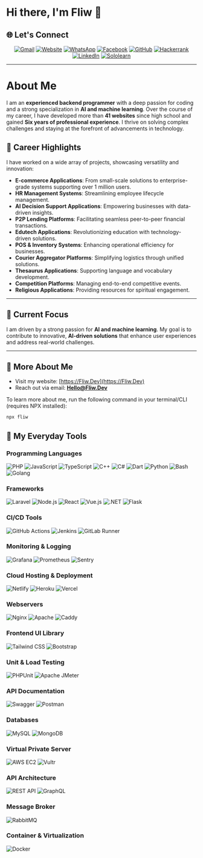 
# Hi there, I'm Fliw 👋

## 🌐 Let's Connect

<p align="center">
  <a href="mailto:Hello@Fliw.dev"><img src="https://img.shields.io/badge/Gmail-D14836?style=for-the-badge&logo=gmail&logoColor=white" alt="Gmail"></a>
  <a href="https://fliw.github.io"><img src="https://img.shields.io/badge/Website-000000?style=for-the-badge&logo=About.me&logoColor=white" alt="Website"></a>
  <a href="https://wa.me/628812671057"><img src="https://img.shields.io/badge/WhatsApp-25D366?style=for-the-badge&logo=whatsapp&logoColor=white" alt="WhatsApp"></a>
  <a href="https://facebook.com/fliw.id"><img src="https://img.shields.io/badge/Facebook-1877F2?style=for-the-badge&logo=facebook&logoColor=white" alt="Facebook"></a>
  <a href="https://github.com/fliw"><img src="https://img.shields.io/badge/GitHub-100000?style=for-the-badge&logo=github&logoColor=white" alt="GitHub"></a>
  <a href="https://hackerrank.com/guudgayn"><img src="https://img.shields.io/badge/-Hackerrank-2EC866?style=for-the-badge&logo=HackerRank&logoColor=white" alt="Hackerrank"></a>
  <a href="https://linkedin.com/in/fliw"><img src="https://img.shields.io/badge/LinkedIn-0077B5?style=for-the-badge&logo=linkedin&logoColor=white" alt="LinkedIn"></a>
  <a href="https://www.sololearn.com/profile/10666774"><img src="https://img.shields.io/badge/-Sololearn-3a464b?style=for-the-badge&logo=Sololearn&logoColor=white" alt="Sololearn"></a>
</p>

---


# About Me

I am an **experienced backend programmer** with a deep passion for coding and a strong specialization in **AI and machine learning**. Over the course of my career, I have developed more than **41 websites** since high school and gained **Six years of professional experience**. I thrive on solving complex challenges and staying at the forefront of advancements in technology.

## 🌟 Career Highlights

I have worked on a wide array of projects, showcasing versatility and innovation:

- **E-commerce Applications**: From small-scale solutions to enterprise-grade systems supporting over 1 million users.
- **HR Management Systems**: Streamlining employee lifecycle management.
- **AI Decision Support Applications**: Empowering businesses with data-driven insights.
- **P2P Lending Platforms**: Facilitating seamless peer-to-peer financial transactions.
- **Edutech Applications**: Revolutionizing education with technology-driven solutions.
- **POS & Inventory Systems**: Enhancing operational efficiency for businesses.
- **Courier Aggregator Platforms**: Simplifying logistics through unified solutions.
- **Thesaurus Applications**: Supporting language and vocabulary development.
- **Competition Platforms**: Managing end-to-end competitive events.
- **Religious Applications**: Providing resources for spiritual engagement.

---

## 🔭 Current Focus

I am driven by a strong passion for **AI and machine learning**. My goal is to contribute to innovative, **AI-driven solutions** that enhance user experiences and address real-world challenges.

---

## 📩 More About Me

- Visit my website: [https://Fliw.Dev](https://Fliw.Dev)  
- Reach out via email: **Hello@Fliw.Dev**

To learn more about me, run the following command in your terminal/CLI (requires NPX installed):

```bash
npx fliw
```


## :wrench: My Everyday Tools

### Programming Languages
![PHP](https://img.shields.io/badge/PHP-777BB4?style=for-the-badge&logo=php&logoColor=white)
![JavaScript](https://img.shields.io/badge/JavaScript-F7DF1E?style=for-the-badge&logo=javascript&logoColor=black)
![TypeScript](https://img.shields.io/badge/TypeScript-007ACC?style=for-the-badge&logo=typescript&logoColor=white)
![C++](https://img.shields.io/badge/C%2B%2B-00599C?style=for-the-badge&logo=c%2B%2B&logoColor=white)
![C#](https://img.shields.io/badge/C%23-239120?style=for-the-badge&logo=c-sharp&logoColor=white)
![Dart](https://img.shields.io/badge/Dart-0175C2?style=for-the-badge&logo=dart&logoColor=white)
![Python](https://img.shields.io/badge/Python-3776AB?style=for-the-badge&logo=python&logoColor=white)
![Bash](https://img.shields.io/badge/Bash-4EAA25?style=for-the-badge&logo=gnubash&logoColor=white)
![Golang](https://img.shields.io/badge/Go-00ADD8?style=for-the-badge&logo=go&logoColor=white)

### Frameworks
![Laravel](https://img.shields.io/badge/Laravel-FF2D20?style=for-the-badge&logo=laravel&logoColor=white)
![Node.js](https://img.shields.io/badge/Node.js-43853D?style=for-the-badge&logo=node.js&logoColor=white)
![React](https://img.shields.io/badge/React-20232A?style=for-the-badge&logo=react&logoColor=61DAFB)
![Vue.js](https://img.shields.io/badge/Vue.js-35495E?style=for-the-badge&logo=vue.js&logoColor=4FC08D)
![.NET](https://img.shields.io/badge/.NET-512BD4?style=for-the-badge&logo=dotnet&logoColor=fff)
![Flask](https://img.shields.io/badge/Flask-000000?style=for-the-badge&logo=flask&logoColor=white)

### CI/CD Tools
![GitHub Actions](https://img.shields.io/badge/GitHub_Actions-2088FF?style=for-the-badge&logo=github-actions&logoColor=white)
![Jenkins](https://img.shields.io/badge/Jenkins-D24939?style=for-the-badge&logo=jenkins&logoColor=white)
![GitLab Runner](https://img.shields.io/badge/GitLab_Runner-3F14A5?style=for-the-badge&logo=gitlab&logoColor=white)

### Monitoring & Logging
![Grafana](https://img.shields.io/badge/Grafana-F46800?style=for-the-badge&logo=grafana&logoColor=white)
![Prometheus](https://img.shields.io/badge/Prometheus-E6522C?style=for-the-badge&logo=prometheus&logoColor=white)
![Sentry](https://img.shields.io/badge/Sentry-362B7F?style=for-the-badge&logo=sentry&logoColor=white)

### Cloud Hosting & Deployment
![Netlify](https://img.shields.io/badge/Netlify-00C7B7?style=for-the-badge&logo=netlify&logoColor=white)
![Heroku](https://img.shields.io/badge/Heroku-430098?style=for-the-badge&logo=heroku&logoColor=white)
![Vercel](https://img.shields.io/badge/Vercel-000000?style=for-the-badge&logo=vercel&logoColor=white)

### Webservers
![Nginx](https://img.shields.io/badge/Nginx-009639?style=for-the-badge&logo=nginx&logoColor=white)
![Apache](https://img.shields.io/badge/Apache-D22128?style=for-the-badge&logo=apache&logoColor=white)
![Caddy](https://img.shields.io/badge/Caddy-0E4C92?style=for-the-badge&logo=caddy&logoColor=white)

### Frontend UI Library
![Tailwind CSS](https://img.shields.io/badge/Tailwind_CSS-38B2AC?style=for-the-badge&logo=tailwind-css&logoColor=white)
![Bootstrap](https://img.shields.io/badge/Bootstrap-563D7C?style=for-the-badge&logo=bootstrap&logoColor=white)

### Unit & Load Testing
![PHPUnit](https://img.shields.io/badge/PHPUnit-007C92?style=for-the-badge&logo=php&logoColor=white)
![Apache JMeter](https://img.shields.io/badge/Apache_JMeter-D22128?style=for-the-badge&logo=apache-jmeter&logoColor=white)

### API Documentation
![Swagger](https://img.shields.io/badge/Swagger-85EA2D?style=for-the-badge&logo=swagger&logoColor=white)
![Postman](https://img.shields.io/badge/Postman-FB9B00?style=for-the-badge&logo=postman&logoColor=white)

### Databases
![MySQL](https://img.shields.io/badge/MySQL-00000F?style=for-the-badge&logo=mysql&logoColor=white)
![MongoDB](https://img.shields.io/badge/MongoDB-4EA94B?style=for-the-badge&logo=mongodb&logoColor=white)

### Virtual Private Server
![AWS EC2](https://img.shields.io/badge/AWS%20EC2-FF9900?style=for-the-badge&logo=amazon&logoColor=white)
![Vultr](https://img.shields.io/badge/Vultr-007AC1?style=for-the-badge&logo=vultr&logoColor=white)

### API Architecture
![REST API](https://img.shields.io/badge/REST-3C873A?style=for-the-badge&logo=rest&logoColor=white)
![GraphQL](https://img.shields.io/badge/GraphQL-E10098?style=for-the-badge&logo=graphql&logoColor=white)

### Message Broker
![RabbitMQ](https://img.shields.io/badge/RabbitMQ-FF6600?style=for-the-badge&logo=rabbitmq&logoColor=white)

### Container & Virtualization
![Docker](https://img.shields.io/badge/Docker-2496ED?style=for-the-badge&logo=docker&logoColor=fff)
